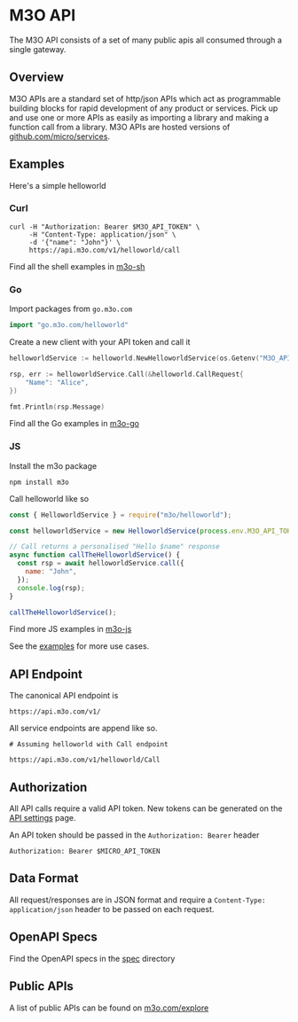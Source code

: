 # M3O API

The M3O API consists of a set of many public apis all consumed through a single gateway.

## Overview

M3O APIs are a standard set of http/json APIs which act as programmable building blocks 
for rapid development of any product or services. Pick up and use one or more APIs as 
easily as importing a library and making a function call from a library. M3O APIs are 
hosted versions of [github.com/micro/services](https://github.com/micro/services).

## Examples

Here's a simple helloworld

### Curl

```
curl -H "Authorization: Bearer $M3O_API_TOKEN" \
     -H "Content-Type: application/json" \
     -d '{"name": "John"}' \
     https://api.m3o.com/v1/helloworld/call
```

Find all the shell examples in [m3o-sh](https://github.com/m3o/m3o-sh)

### Go

Import packages from `go.m3o.com`

```go
import "go.m3o.com/helloworld"
```

Create a new client with your API token and call it

```go
helloworldService := helloworld.NewHelloworldService(os.Getenv("M3O_API_TOKEN"))

rsp, err := helloworldService.Call(&helloworld.CallRequest{
	"Name": "Alice",
})

fmt.Println(rsp.Message)
```

Find all the Go examples in [m3o-go](https://github.com/m3o/m3o-go)

### JS

Install the m3o package

```
npm install m3o
```

Call helloworld like so

```javascript
const { HelloworldService } = require("m3o/helloworld");

const helloworldService = new HelloworldService(process.env.M3O_API_TOKEN);

// Call returns a personalised "Hello $name" response
async function callTheHelloworldService() {
  const rsp = await helloworldService.call({
    name: "John",
  });
  console.log(rsp);
}

callTheHelloworldService();
```

Find more JS examples in [m3o-js](https://github.com/m3o/m3o-js)

See the [examples](../examples) for more use cases.

## API Endpoint

The canonical API endpoint is

```
https://api.m3o.com/v1/
```

All service endpoints are append like so. 

```
# Assuming helloworld with Call endpoint

https://api.m3o.com/v1/helloworld/Call
```

## Authorization

All API calls require a valid API token. New tokens can be generated on the [API settings](https://m3o.com/settings/keys) page.

An API token should be passed in the `Authorization: Bearer` header

```
Authorization: Bearer $MICRO_API_TOKEN
```

## Data Format

All request/responses are in JSON format and require a `Content-Type: application/json` header to be passed on each request.

## OpenAPI Specs

Find the OpenAPI specs in the [spec](spec) directory

## Public APIs

A list of public APIs can be found on [m3o.com/explore](https://m3o.com/explore)
